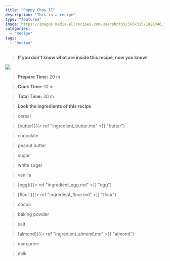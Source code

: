 ```yaml
---
title: "Puppy Chow II"
description: "This is a recipe"
type: "featured"
image: https://images.media-allrecipes.com/userphotos/560x315/1826346.jpg
categories: 
  - "Recipe"
tags: 
  - "Recipe"
---
```



>**If you don't know what are inside this recipe, now you know!**

![](../images/Recipes-Banner.jpg)
> **Prepare Time:** 20 m


> **Cook Time:** 10 m


> **Total Time:** 30 m

> **Look the ingredients of this recipe**

> cereal

> [butter]({{< ref "ingredient_butter.md" >}} "butter")

> chocolate

> peanut butter

> sugar

> white sugar

> vanilla

> [egg]({{< ref "ingredient_egg.md" >}} "egg")

> [flour]({{< ref "ingredient_flour.md" >}} "flour")

> cocoa

> baking powder

> salt

> [almond]({{< ref "ingredient_almond.md" >}} "almond")

> margarine

> milk

